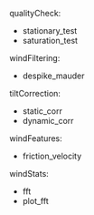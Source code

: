 qualityCheck:
  - stationary_test
  - saturation_test

windFiltering:
  - despike_mauder

tiltCorrection:
  - static_corr
  - dynamic_corr

windFeatures:
  - friction_velocity

windStats:
  - fft
  - plot_fft
